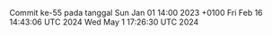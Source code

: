 Commit ke-55 pada tanggal Sun Jan 01 14:00 2023 +0100
Fri Feb 16 14:43:06 UTC 2024
Wed May  1 17:26:30 UTC 2024
